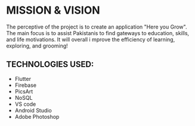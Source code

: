 # MISSION & VISION

 The perceptive of the project is to
 create an application "Here you Grow".
 The main focus is to assist Pakistanis
 to find gateways to education, skills,
 and life motivations. It will overall
 i mprove the efficiency of learning,
 exploring, and grooming!

## TECHNOLOGIES USED:
- Flutter
- Firebase
- PicsArt
- NoSQL
- VS code
- Android Studio 
- Adobe Photoshop

